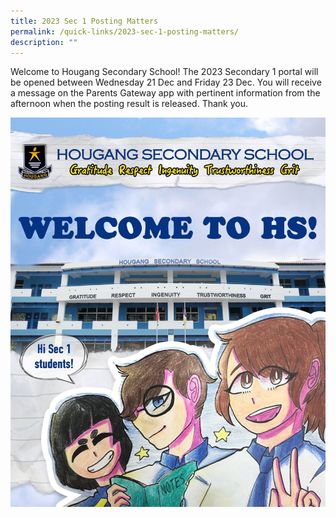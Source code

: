 ```yaml
---
title: 2023 Sec 1 Posting Matters
permalink: /quick-links/2023-sec-1-posting-matters/
description: ""
---
```

Welcome to Hougang Secondary School! The 2023 Secondary 1 portal will be opened between Wednesday 21 Dec and Friday 23 Dec. You will receive a message on the Parents Gateway app with pertinent information from the afternoon when the posting result is released. Thank you.

![](/images/Pre-event%20Welcome.jpeg)